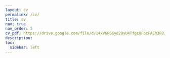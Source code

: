 ```yaml
---
layout: cv
permalink: /cv/
title: cv
nav: true
nav_order: 5
cv_pdf: https://drive.google.com/file/d/14xVGRSKyd20vU4Tfgc8FbcFAEh3FD3Py/view?usp=sharing
description:
toc:
  sidebar: left
---
```

